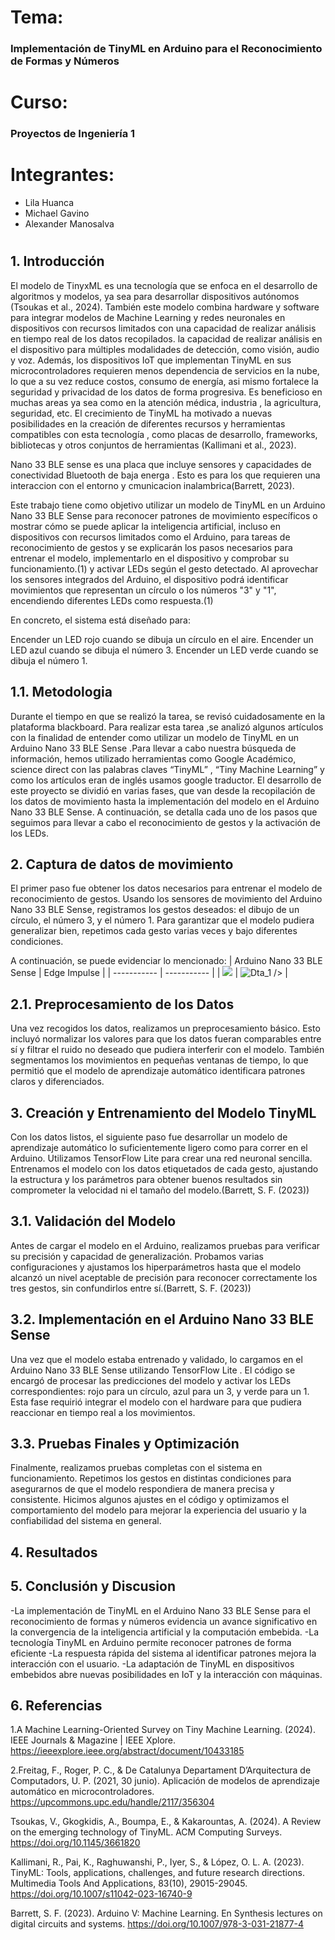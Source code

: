 # Tema:
### Implementación de TinyML en Arduino para el Reconocimiento de Formas y Números

# **Curso:**
### Proyectos de Ingeniería 1

# **Integrantes:**
- Lila Huanca
- Michael Gavino
- Alexander Manosalva

#


## **1. Introducción**

El modelo de TinyxML  es una  tecnología que se enfoca en el desarrollo de algoritmos  y modelos, ya sea  para desarrollar dispositivos autónomos (Tsoukas et al., 2024). También este modelo combina hardware y software para integrar modelos de Machine Learning y redes neuronales en dispositivos con recursos limitados  con   una  capacidad de  realizar análisis en tiempo real de los datos recopilados. la capacidad de realizar análisis en el dispositivo para múltiples modalidades de detección, como visión, audio y voz. Además, los dispositivos IoT que implementan TinyML en sus microcontroladores requieren menos dependencia de servicios en la nube, lo que a su vez reduce costos, consumo de energía, asi mismo fortalece la seguridad y privacidad de los datos de forma progresiva. Es beneficioso en muchas areas ya sea como  en la atención médica, industria , la agricultura, seguridad, etc. El crecimiento de TinyML  ha motivado a  nuevas  posibilidades  en la creación de diferentes recursos y herramientas compatibles con esta tecnología , como placas de desarrollo, frameworks, bibliotecas y otros conjuntos de herramientas (Kallimani et al., 2023).

Nano 33 BLE sense es una placa que incluye sensores y capacidades de conectividad Bluetooth de baja energa . Esto es para los que requieren una interaccion con el entorno y cmunicacion inalambrica(Barrett, 2023).

Este trabajo tiene como objetivo utilizar un modelo de TinyML en un Arduino Nano 33 BLE Sense para reconocer patrones de movimiento específicos  o mostrar cómo se puede aplicar la inteligencia artificial, incluso en dispositivos con recursos limitados como el Arduino, para tareas de reconocimiento de gestos y se explicarán los pasos necesarios para entrenar el modelo, implementarlo en el dispositivo y comprobar su funcionamiento.(1) y activar LEDs según el gesto detectado. Al aprovechar los sensores integrados del Arduino, el dispositivo podrá identificar movimientos que representan un círculo o los números "3" y "1", encendiendo diferentes LEDs como respuesta.(1) 

En concreto, el sistema está diseñado para:

Encender un LED rojo cuando se dibuja un círculo en el aire.
Encender un LED azul cuando se dibuja el número 3.
Encender un LED verde cuando se dibuja el número 1.

## **1.1. Metodologia**


Durante el tiempo en que se realizó la tarea, se revisó cuidadosamente en la plataforma blackboard.  Para realizar esta tarea ,se analizó algunos artículos con la finalidad de entender  como utilizar un modelo de TinyML en un Arduino Nano 33 BLE Sense .Para llevar a cabo nuestra búsqueda de información, hemos utilizado herramientas como Google Académico, science direct con  las palabras claves “TinyML” , “Tiny Machine Learning” y como los artículos eran de inglés usamos google traductor. 
El desarrollo de este proyecto se dividió en varias fases, que van desde la recopilación de los datos de movimiento hasta la implementación del modelo en el Arduino Nano 33 BLE Sense. A continuación, se detalla cada uno de los pasos que seguimos para llevar a cabo el reconocimiento de gestos y la activación de los LEDs.

## **2. Captura de datos de movimiento**

El primer paso fue obtener los datos necesarios para entrenar el modelo de reconocimiento de gestos. Usando los sensores de movimiento del Arduino Nano 33 BLE Sense, registramos los gestos deseados: el dibujo de un círculo, el número 3, y el número 1. Para garantizar que el modelo pudiera generalizar bien, repetimos cada gesto varias veces y bajo diferentes condiciones.

A continuación, se puede evidenciar lo mencionado:
| Arduino Nano 33 BLE Sense | Edge Impulse |
| ----------- | ----------- |
| <img src=     /> | ![Dta_1](https://github.com/user-attachments/assets/7047107a-20dc-4a96-8c49-ed97abc11bba) /> |

## **2.1. Preprocesamiento de los Datos**

Una vez recogidos los datos, realizamos un preprocesamiento básico. Esto incluyó normalizar los valores para que los datos fueran comparables entre sí y filtrar el ruido no deseado que pudiera interferir con el modelo. También segmentamos los movimientos en pequeñas ventanas de tiempo, lo que permitió que el modelo de aprendizaje automático identificara patrones claros y diferenciados.

## **3. Creación y Entrenamiento del Modelo TinyML** 

Con los datos listos, el siguiente paso fue desarrollar un modelo de aprendizaje automático lo suficientemente ligero como para correr en el Arduino. Utilizamos TensorFlow Lite para crear una red neuronal sencilla. Entrenamos el modelo con los datos etiquetados de cada gesto, ajustando la estructura y los parámetros para obtener buenos resultados sin comprometer la velocidad ni el tamaño del modelo.(Barrett, S. F. (2023))

## **3.1. Validación del Modelo** 

Antes de cargar el modelo en el Arduino, realizamos pruebas para verificar su precisión y capacidad de generalización. Probamos varias configuraciones y ajustamos los hiperparámetros hasta que el modelo alcanzó un nivel aceptable de precisión para reconocer correctamente los tres gestos, sin confundirlos entre sí.(Barrett, S. F. (2023))

## **3.2.  Implementación en el Arduino Nano 33 BLE Sense** 

Una vez que el modelo estaba entrenado y validado, lo cargamos en el Arduino Nano 33 BLE Sense utilizando TensorFlow Lite . El código se encargó de procesar las predicciones del modelo y activar los LEDs correspondientes: rojo para un círculo, azul para un 3, y verde para un 1. Esta fase requirió integrar el modelo con el hardware para que pudiera reaccionar en tiempo real a los movimientos.

## **3.3.  Pruebas Finales y Optimización** 

Finalmente, realizamos pruebas completas con el sistema en funcionamiento. Repetimos los gestos en distintas condiciones para asegurarnos de que el modelo respondiera de manera precisa y consistente. Hicimos algunos ajustes en el código y optimizamos el comportamiento del modelo para mejorar la experiencia del usuario y la confiabilidad del sistema en general.

## **4.  Resultados** 


## **5. Conclusión y  Discusion** 

-La implementación  de TinyML en el Arduino Nano 33 BLE Sense para el reconocimiento de formas y números evidencia un avance significativo en la convergencia de la inteligencia artificial y la computación embebida.
-La tecnología TinyML en Arduino permite reconocer patrones de forma eficiente
-La respuesta rápida del sistema al identificar patrones mejora la interacción con el usuario.
-La adaptación de TinyML en dispositivos embebidos abre nuevas posibilidades en IoT y la interacción con máquinas.



## **6.  Referencias** 

1.A Machine Learning-Oriented Survey on Tiny Machine Learning. (2024). IEEE Journals & Magazine | IEEE Xplore. https://ieeexplore.ieee.org/abstract/document/10433185

2.Freitag, F., Roger, P. C., & De Catalunya Departament D’Arquitectura de Computadors, U. P. (2021, 30 junio). Aplicación de modelos de aprendizaje automático en microcontroladores. https://upcommons.upc.edu/handle/2117/356304

Tsoukas, V., Gkogkidis, A., Boumpa, E., & Kakarountas, A. (2024). A Review on the emerging technology of TinyML. ACM Computing Surveys. https://doi.org/10.1145/3661820

Kallimani, R., Pai, K., Raghuwanshi, P., Iyer, S., & López, O. L. A. (2023). TinyML: Tools, applications, challenges, and future research directions. Multimedia Tools And Applications, 83(10), 29015-29045. https://doi.org/10.1007/s11042-023-16740-9

Barrett, S. F. (2023). Arduino V: Machine Learning. En Synthesis lectures on digital circuits and systems. https://doi.org/10.1007/978-3-031-21877-4

